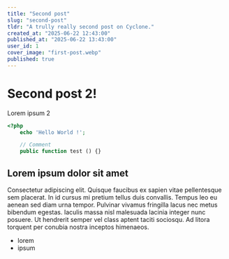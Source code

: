 ```yaml
---
title: "Second post"
slug: "second-post"
tldr: "A trully really second post on Cyclone."
created_at: "2025-06-22 12:43:00"
published_at: "2025-06-22 13:43:00"
user_id: 1
cover_image: "first-post.webp"
published: true
---
```


# Second post 2!

Lorem ipsum 2


```php
<?php
    echo 'Hello World !';

    // Comment
    public function test () {}
```

## Lorem ipsum dolor sit amet 

Consectetur adipiscing elit. Quisque faucibus ex sapien vitae pellentesque sem placerat. In id cursus mi pretium tellus duis convallis. Tempus leo eu aenean sed diam urna tempor. Pulvinar vivamus fringilla lacus nec metus bibendum egestas. Iaculis massa nisl malesuada lacinia integer nunc posuere. Ut hendrerit semper vel class aptent taciti sociosqu. Ad litora torquent per conubia nostra inceptos himenaeos.

- lorem
- ipsum